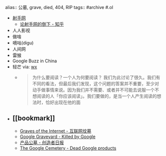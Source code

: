 alias:: 公墓, grave, died, 404, RIP
tags:: #archive
#.ol

  - [射手网](https://www.shooter.cn)
    - [论射手网的倒下 - 知乎](https://zhuanlan.zhihu.com/p/19903517)
  - 人人影视
  - 做啥
  - 嘀咕(digu)
  - 人间网
  - 雷猴
  - Google Buzz in China
  - 轻芒 via: [wx](https://mp.weixin.qq.com/s?__biz=Mzg5ODcxMjU5Nw==&mid=2247483667&idx=1&sn=f129ea290af7be4bbd34d9b16b9e0e5f)
    - > 为什么要阅读？一个人为何要阅读？
      > 我们为此讨论了很久。我们有不同的看法，但最后我们发现，这个问题的答案并不重要，至少对动手做事情来说。因为我们并不需要、或者并不可能去说服一个不想阅读的人「你应该阅读」。我们要做的，是当一个人产生阅读的想法时，恰好出现在他的面
- ## [[bookmark]]
  - [Graves of the Internet - 互联网坟墓](https://myvin.github.io/Graves_of_the_Internet/#/)
  - [Google Graveyard - Killed by Google](https://killedbygoogle.com/)
  - [产品公墓 - 创造者日报](https://creatorsdaily.com/cemetery)
  - [The Google Cemetery - Dead Google products](https://gcemetery.co/)